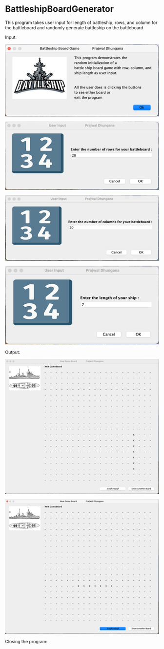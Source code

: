 # BattleshipBoardGenerator
This program takes user input for length of battleship, rows, and column for the battleboard and randomly generate battleship on the battleboard

Input:

![Sample Output](https://github.com/prajwl-dh/BattleshipBoardGenerator/blob/master/1Info.png)


![Sample Output](https://github.com/prajwl-dh/BattleshipBoardGenerator/blob/master/2Input.png)


![Sample Output](https://github.com/prajwl-dh/BattleshipBoardGenerator/blob/master/3Input.png)


![Sample Output](https://github.com/prajwl-dh/BattleshipBoardGenerator/blob/master/4Input.png)

Output:

![Sample Output](https://github.com/prajwl-dh/BattleshipBoardGenerator/blob/master/5Output.png)

![Sample Output](https://github.com/prajwl-dh/BattleshipBoardGenerator/blob/master/6Output.png)


Closing the program:

